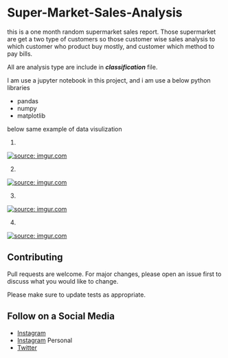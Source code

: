 # Super-Market-Sales-Analysis

this is a one month random supermarket sales report. Those supermarket are get a two type of customers so those customer wise sales analysis to which customer who product buy mostly, and customer which method to pay bills. 

All are analysis type are include in ***classification*** file. 

I am use a jupyter notebook in this project, and i am use a below python libraries
 - pandas
 - numpy
 - matplotlib

below same example of data visulization


1.


<a href="https://imgur.com/oPBNrXA"><img src="https://i.imgur.com/oPBNrXA.png" title="source: imgur.com" /></a>


2.

<a href="https://imgur.com/DXSQB69"><img src="https://i.imgur.com/DXSQB69.png" title="source: imgur.com" /></a>



3.


<a href="https://imgur.com/TWfODAm"><img src="https://i.imgur.com/TWfODAm.png" title="source: imgur.com" /></a>



4.



<a href="https://imgur.com/Tc9VMnd"><img src="https://i.imgur.com/Tc9VMnd.png" title="source: imgur.com" /></a>



## Contributing
Pull requests are welcome. For major changes, please open an issue first to discuss what you would like to change.

Please make sure to update tests as appropriate.

## Follow on a Social Media
- [Instagram](https://bit.ly/3b9Qeo4)
- [Instagram](https://bit.ly/32SXHV0) Personal
- [Twitter](https://bit.ly/3dbLJLC)

